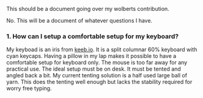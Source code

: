 This should be a document going over my wolberts contribution.

No. This will be a document of whatever questions I have.

### 1. How can I setup a comfortable setup for my keyboard?

My keyboad is an iris from [keeb.io](https://keeb.io). It is a split columnar 60% keyboard with cyan keycaps. Having a pillow in my lap makes it possible to have a comfortable setup for keyboard only. The mouse is too far away for any practical use. The ideal setup must be on desk. It must be tented and angled back a bit. My current tenting solution is a half used large ball of yarn. This does the tenting well enough but lacks the stability required for worry free typing. 
